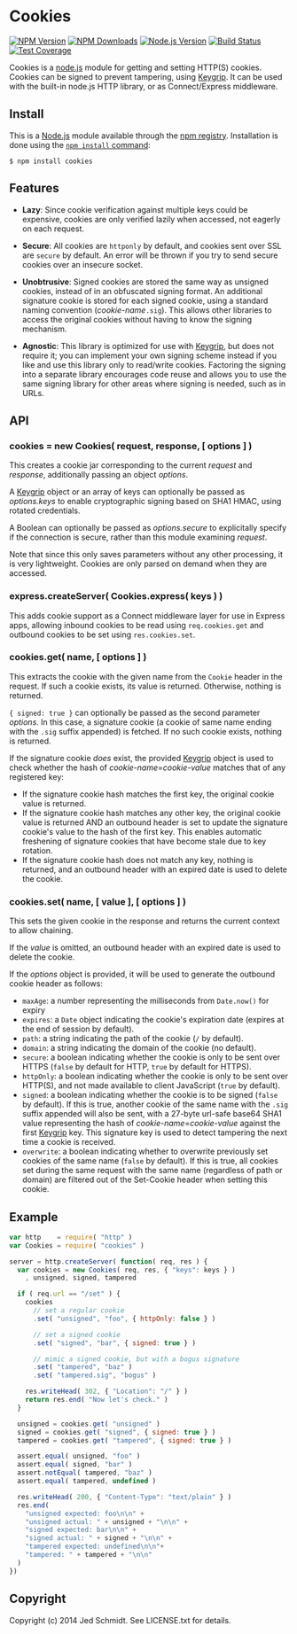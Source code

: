 Cookies
=======

[![NPM Version][npm-image]][npm-url]
[![NPM Downloads][downloads-image]][downloads-url]
[![Node.js Version][node-version-image]][node-version-url]
[![Build Status][travis-image]][travis-url]
[![Test Coverage][coveralls-image]][coveralls-url]

Cookies is a [node.js](http://nodejs.org/) module for getting and setting HTTP(S) cookies. Cookies can be signed to prevent tampering, using [Keygrip](https://www.npmjs.com/package/keygrip). It can be used with the built-in node.js HTTP library, or as Connect/Express middleware.

## Install

This is a [Node.js](https://nodejs.org/en/) module available through the
[npm registry](https://www.npmjs.com/). Installation is done using the
[`npm install` command](https://docs.npmjs.com/getting-started/installing-npm-packages-locally):

```
$ npm install cookies
```

## Features

* **Lazy**: Since cookie verification against multiple keys could be expensive, cookies are only verified lazily when accessed, not eagerly on each request.

* **Secure**: All cookies are `httponly` by default, and cookies sent over SSL are `secure` by default. An error will be thrown if you try to send secure cookies over an insecure socket.

* **Unobtrusive**: Signed cookies are stored the same way as unsigned cookies, instead of in an obfuscated signing format. An additional signature cookie is stored for each signed cookie, using a standard naming convention (_cookie-name_`.sig`). This allows other libraries to access the original cookies without having to know the signing mechanism.

* **Agnostic**: This library is optimized for use with [Keygrip](https://www.npmjs.com/package/keygrip), but does not require it; you can implement your own signing scheme instead if you like and use this library only to read/write cookies. Factoring the signing into a separate library encourages code reuse and allows you to use the same signing library for other areas where signing is needed, such as in URLs.

## API

### cookies = new Cookies( request, response, [ options ] )

This creates a cookie jar corresponding to the current _request_ and _response_, additionally passing an object _options_.

A [Keygrip](https://www.npmjs.com/package/keygrip) object or an array of keys can optionally be passed as _options.keys_ to enable cryptographic signing based on SHA1 HMAC, using rotated credentials.

A Boolean can optionally be passed as _options.secure_ to explicitally specify if the connection is secure, rather than this module examining _request_.

Note that since this only saves parameters without any other processing, it is very lightweight. Cookies are only parsed on demand when they are accessed.

### express.createServer( Cookies.express( keys ) )

This adds cookie support as a Connect middleware layer for use in Express apps, allowing inbound cookies to be read using `req.cookies.get` and outbound cookies to be set using `res.cookies.set`.

### cookies.get( name, [ options ] )

This extracts the cookie with the given name from the `Cookie` header in the request. If such a cookie exists, its value is returned. Otherwise, nothing is returned.

`{ signed: true }` can optionally be passed as the second parameter _options_. In this case, a signature cookie (a cookie of same name ending with the `.sig` suffix appended) is fetched. If no such cookie exists, nothing is returned.

If the signature cookie _does_ exist, the provided [Keygrip](https://www.npmjs.com/package/keygrip) object is used to check whether the hash of _cookie-name_=_cookie-value_ matches that of any registered key:

* If the signature cookie hash matches the first key, the original cookie value is returned.
* If the signature cookie hash matches any other key, the original cookie value is returned AND an outbound header is set to update the signature cookie's value to the hash of the first key. This enables automatic freshening of signature cookies that have become stale due to key rotation.
* If the signature cookie hash does not match any key, nothing is returned, and an outbound header with an expired date is used to delete the cookie.

### cookies.set( name, [ value ], [ options ] )

This sets the given cookie in the response and returns the current context to allow chaining.

If the _value_ is omitted, an outbound header with an expired date is used to delete the cookie.

If the _options_ object is provided, it will be used to generate the outbound cookie header as follows:

* `maxAge`: a number representing the milliseconds from `Date.now()` for expiry
* `expires`: a `Date` object indicating the cookie's expiration date (expires at the end of session by default).
* `path`: a string indicating the path of the cookie (`/` by default).
* `domain`: a string indicating the domain of the cookie (no default).
* `secure`: a boolean indicating whether the cookie is only to be sent over HTTPS (`false` by default for HTTP, `true` by default for HTTPS).
* `httpOnly`: a boolean indicating whether the cookie is only to be sent over HTTP(S), and not made available to client JavaScript (`true` by default).
* `signed`: a boolean indicating whether the cookie is to be signed (`false` by default). If this is true, another cookie of the same name with the `.sig` suffix appended will also be sent, with a 27-byte url-safe base64 SHA1 value representing the hash of _cookie-name_=_cookie-value_ against the first [Keygrip](https://www.npmjs.com/package/keygrip) key. This signature key is used to detect tampering the next time a cookie is received.
* `overwrite`: a boolean indicating whether to overwrite previously set cookies of the same name (`false` by default). If this is true, all cookies set during the same request with the same name (regardless of path or domain) are filtered out of the Set-Cookie header when setting this cookie.

## Example

```javascript
var http    = require( "http" )
var Cookies = require( "cookies" )

server = http.createServer( function( req, res ) {
  var cookies = new Cookies( req, res, { "keys": keys } )
    , unsigned, signed, tampered

  if ( req.url == "/set" ) {
    cookies
      // set a regular cookie
      .set( "unsigned", "foo", { httpOnly: false } )

      // set a signed cookie
      .set( "signed", "bar", { signed: true } )

      // mimic a signed cookie, but with a bogus signature
      .set( "tampered", "baz" )
      .set( "tampered.sig", "bogus" )

    res.writeHead( 302, { "Location": "/" } )
    return res.end( "Now let's check." )
  }

  unsigned = cookies.get( "unsigned" )
  signed = cookies.get( "signed", { signed: true } )
  tampered = cookies.get( "tampered", { signed: true } )

  assert.equal( unsigned, "foo" )
  assert.equal( signed, "bar" )
  assert.notEqual( tampered, "baz" )
  assert.equal( tampered, undefined )

  res.writeHead( 200, { "Content-Type": "text/plain" } )
  res.end(
    "unsigned expected: foo\n\n" +
    "unsigned actual: " + unsigned + "\n\n" +
    "signed expected: bar\n\n" +
    "signed actual: " + signed + "\n\n" +
    "tampered expected: undefined\n\n"+
    "tampered: " + tampered + "\n\n"
  )
})
```

Copyright
---------

Copyright (c) 2014 Jed Schmidt. See LICENSE.txt for details.

[npm-image]: https://img.shields.io/npm/v/cookies.svg
[npm-url]: https://npmjs.org/package/cookies
[coveralls-image]: https://img.shields.io/coveralls/pillarjs/cookies/master.svg
[coveralls-url]: https://coveralls.io/r/pillarjs/cookies?branch=master
[downloads-image]: https://img.shields.io/npm/dm/cookies.svg
[downloads-url]: https://npmjs.org/package/cookies
[node-version-image]: https://img.shields.io/node/v/cookies.svg
[node-version-url]: https://nodejs.org/en/download/
[travis-image]: https://img.shields.io/travis/pillarjs/cookies/master.svg
[travis-url]: https://travis-ci.org/pillarjs/cookies
